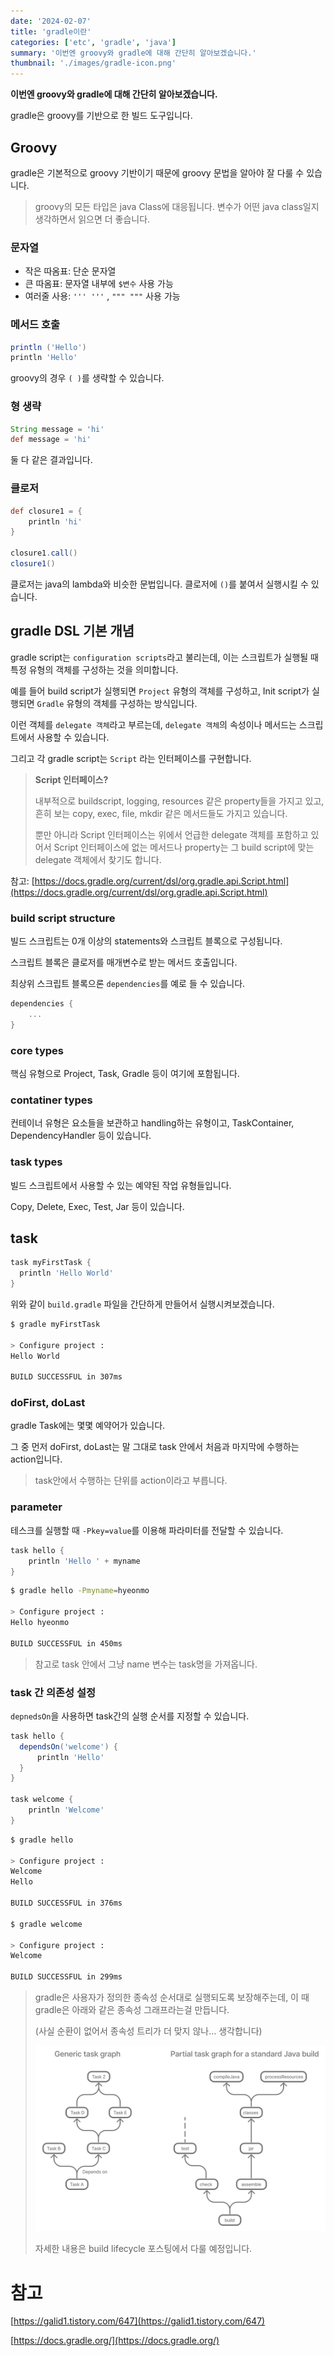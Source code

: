 ```yaml
---
date: '2024-02-07'
title: 'gradle이란'
categories: ['etc', 'gradle', 'java']
summary: '이번엔 groovy와 gradle에 대해 간단히 알아보겠습니다.'
thumbnail: './images/gradle-icon.png'
---
```


**이번엔 groovy와 gradle에 대해 간단히 알아보겠습니다.**

gradle은 groovy를 기반으로 한 빌드 도구입니다.

## Groovy

gradle은 기본적으로 groovy 기반이기 때문에 groovy 문법을 알아야 잘 다룰 수 있습니다.

> groovy의 모든 타입은 java Class에 대응됩니다. 변수가 어떤 java class일지 생각하면서 읽으면 더 좋습니다.
> 

### 문자열

- 작은 따옴표: 단순 문자열
- 큰 따옴표: 문자열 내부에 `$변수` 사용 가능
- 여러줄 사용: `''' '''` , `""" """` 사용 가능

### 메서드 호출

```groovy
println ('Hello')
println 'Hello'
```

groovy의 경우 `( )`를 생략할 수 있습니다.

### 형 생략

```groovy
String message = 'hi'
def message = 'hi'
```

둘 다 같은 결과입니다.

### 클로저

```groovy
def closure1 = {
	println 'hi'
}

closure1.call()
closure1()
```

클로저는 java의 lambda와 비슷한 문법입니다. 클로저에 `()`를 붙여서 실행시킬 수 있습니다.

## gradle DSL 기본 개념

gradle script는 `configuration scripts`라고 불리는데, 이는 스크립트가 실행될 때 특정 유형의 객체를 구성하는 것을 의미합니다.

예를 들어 build script가 실행되면 `Project` 유형의 객체를 구성하고, Init script가 실행되면 `Gradle` 유형의 객체를 구성하는 방식입니다.

이런 객체를 `delegate 객체`라고 부르는데, `delegate 객체`의 속성이나 메서드는 스크립트에서 사용할 수 있습니다.

그리고 각 gradle script는 `Script` 라는 인터페이스를 구현합니다.

> **Script 인터페이스?**
>
> 내부적으로 buildscript, logging, resources 같은 property들을 가지고 있고, 흔히 보는 copy, exec, file, mkdir 같은 메서드들도 가지고 있습니다.
>
> 뿐만 아니라 Script 인터페이스는 위에서 언급한 delegate 객체를 포함하고 있어서 Script 인터페이스에 없는 메서드나 property는 그 build script에 맞는 delegate 객체에서 찾기도 합니다.

참고: [https://docs.gradle.org/current/dsl/org.gradle.api.Script.html](https://docs.gradle.org/current/dsl/org.gradle.api.Script.html)

### build script structure

빌드 스크립트는 0개 이상의 statements와 스크립트 블록으로 구성됩니다.

스크립트 블록은 클로저를 매개변수로 받는 메서드 호출입니다.

최상위 스크립트 블록으론 `dependencies`를 예로 들 수 있습니다.

```groovy
dependencies { 
	...
}
```

### core types

핵심 유형으로 Project, Task, Gradle 등이 여기에 포함됩니다.

### contatiner types

컨테이너 유형은 요소들을 보관하고 handling하는 유형이고, TaskContainer, DependencyHandler 등이 있습니다.

### task types

빌드 스크립트에서 사용할 수 있는 예약된 작업 유형들입니다.

Copy, Delete, Exec, Test, Jar 등이 있습니다.

## task

```groovy
task myFirstTask {
  println 'Hello World'
}
```

위와 같이 `build.gradle` 파일을 간단하게 만들어서 실행시켜보겠습니다.

```bash
$ gradle myFirstTask

> Configure project :
Hello World

BUILD SUCCESSFUL in 307ms
```

### doFirst, doLast

gradle Task에는 몇몇 예약어가 있습니다.

그 중 먼저 doFirst, doLast는 말 그대로 task 안에서 처음과 마지막에 수행하는 action입니다.

> task안에서 수행하는 단위를 action이라고 부릅니다.
> 

### parameter

테스크를 실행할 때 `-Pkey=value`를 이용해 파라미터를 전달할 수 있습니다.

```groovy
task hello {
	println 'Hello ' + myname
}
```

```bash
$ gradle hello -Pmyname=hyeonmo

> Configure project :
Hello hyeonmo

BUILD SUCCESSFUL in 450ms
```

> 참고로 task 안에서 그냥 name 변수는 task명을 가져옵니다.
> 

### task 간 의존성 설정

`depnedsOn`을 사용하면 task간의 실행 순서를 지정할 수 있습니다.

```groovy
task hello {
  dependsOn('welcome') {
	  println 'Hello'
  }
}

task welcome {
	println 'Welcome'
}
```

```bash
$ gradle hello

> Configure project :
Welcome
Hello

BUILD SUCCESSFUL in 376ms

$ gradle welcome

> Configure project :
Welcome

BUILD SUCCESSFUL in 299ms
```

> gradle은 사용자가 정의한 종속성 순서대로 실행되도록 보장해주는데, 이 때 gradle은 아래와 같은 종속성 그래프라는걸 만듭니다.
>
> (사실 순환이 없어서 종속성 트리가 더 맞지 않나… 생각합니다)
> 
> 
> ![gradle-task-graph](./images/gradle-task-graph.png)
> 
> 자세한 내용은 build lifecycle 포스팅에서 다룰 예정입니다.
> 

# 참고

[https://galid1.tistory.com/647](https://galid1.tistory.com/647)

[https://docs.gradle.org/](https://docs.gradle.org/)